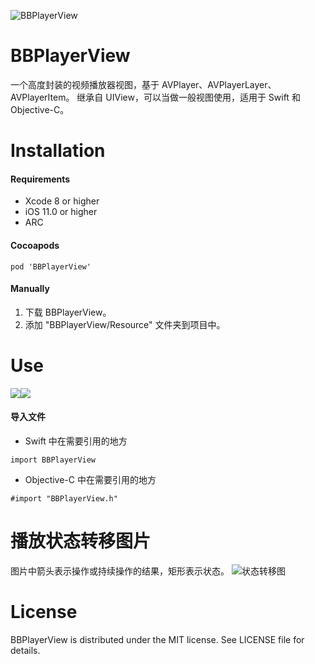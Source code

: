 ![BBPlayerView](https://gitee.com/ebamboo/Assets/raw/master/BBPlayerView/readme/title.png)
# BBPlayerView
一个高度封装的视频播放器视图，基于 AVPlayer、AVPlayerLayer、AVPlayerItem。
继承自 UIView，可以当做一般视图使用，适用于 Swift 和 Objective-C。
# Installation
#### Requirements
* Xcode 8 or higher
* iOS 11.0 or higher
* ARC
#### Cocoapods
```
pod 'BBPlayerView'
```
#### Manually
1. 下载 BBPlayerView。
2. 添加 "BBPlayerView/Resource" 文件夹到项目中。
# Use
![](https://gitee.com/ebamboo/Assets/raw/master/BBPlayerView/readme/simple.png)![](https://gitee.com/ebamboo/Assets/raw/master/BBPlayerView/readme/multi.png)
#### 导入文件
* Swift 中在需要引用的地方 
```
import BBPlayerView
```
* Objective-C 中在需要引用的地方
```
#import "BBPlayerView.h"
```
# 播放状态转移图片
图片中箭头表示操作或持续操作的结果，矩形表示状态。
![状态转移图](https://gitee.com/ebamboo/Assets/raw/master/BBPlayerView/readme/read.png)
# License
BBPlayerView is distributed under the MIT license. See LICENSE file for details.
